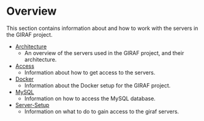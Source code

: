 # Overview

This section contains information about and how to work with the servers in the GIRAF project.

- [Architecture](./architecture.md)
  - An overview of the servers used in the GIRAF project, and their architecture.
- [Access](./server_access.md)
  - Information about how to get access to the servers.
- [Docker](./Docker/index.md)
  - Information about the Docker setup for the GIRAF project.
- [MySQL](./mysql_access.md)
  - Information on how to access the MySQL database.
- [Server-Setup](./server_view.md)
  - Information on what to do to gain access to the giraf servers.
